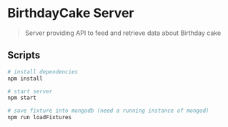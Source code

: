 # BirthdayCake Server

> Server providing API to feed and retrieve data about Birthday cake

## Scripts
``` bash
# install dependencies
npm install

# start server
npm start

# save fixture into mongodb (need a running instance of mongod)
npm run loadFixtures
```